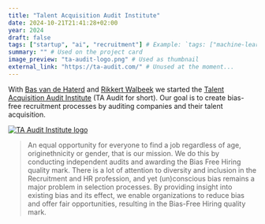 ```yaml
---
title: "Talent Acquisition Audit Institute"
date: 2024-10-21T21:41:28+02:00
year: 2024
draft: false
tags: ["startup", "ai", "recruitment"] # Example: `tags: ["machine-learning", "deep-learning"]`
summary: "" # Used on the project card
image_preview: "ta-audit-logo.png" # Used as thumbnail
external_link: "https://ta-audit.com/" # Unused at the moment...
---
```


With [Bas van de Haterd](https://vandehaterd.nl/en/) and [Rikkert Walbeek](https://nl.linkedin.com/in/rikkertwalbeek) we started the [Talent Acquisition Audit Institute](https://ta-audit.com) (TA Audit for short). Our goal is to create bias-free recruitment processes by auditing companies and their talent acquisition. 

[![TA Audit Institute logo](/img/ta-audit-logo.png)](https://ta-audit.com)

>   An equal opportunity for everyone to find a job regardless of age, originethnicity or gender, that is our mission. We do this by conducting independent audits and awarding the Bias Free Hiring quality mark.
    There is a lot of attention to diversity and inclusion in the Recruitment and HR profession, and yet (un)conscious bias remains a major problem in selection processes. By providing insight into existing bias and its effect, we enable organizations to reduce bias and offer fair opportunities, resulting in the Bias-Free Hiring quality mark.


